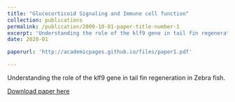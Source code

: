 ```yaml
---
title: "Glucocorticoid Signaling and Immune cell function"
collection: publications
permalink: /publication/2009-10-01-paper-title-number-1
excerpt: 'Understanding the role of the klf9 gene in tail fin regeneration in Zebra fish.'
date: 2020-01

paperurl: 'http://academicpages.github.io/files/paper1.pdf'

---
```

Understanding the role of the klf9 gene in tail fin regeneration in Zebra fish. 

[Download paper here](http://academicpages.github.io/files/Glucocorticoid%20singnaling%20and%20immune%20cell%20function.pdf)
